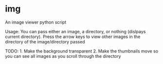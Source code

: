 # img
An image viewer python script

Usage:
You can pass either an image, a directory, or nothing (dislpays current directory).
Press the arrow keys to view other images in the directory of the image/directory passed

TODO:
	1. Make the background transparent
	2. Make the thumbnails move so you can see all images as you scroll through the directory
